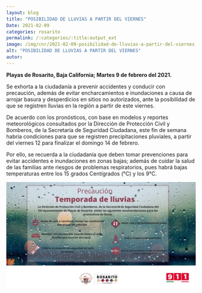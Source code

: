 ```yaml
---
layout: blog
title: "POSIBILIDAD DE LLUVIAS A PARTIR DEL VIERNES"
Date: 2021-02-09
categories: rosarito
permalink: /:categories/:title:output_ext
image: /img/cnr/2021-02-09-posibilidad-de-lluvias-a-partir-del-viernes.JPG
alt: "POSIBILIDAD DE LLUVIAS A PARTIR DEL VIERNES"
autor:
---
```


**Playas de Rosarito, Baja California; Martes 9 de febrero del 2021.** 

Se exhorta a la ciudadanía a prevenir accidentes y conducir con precaución, además de evitar encharcamientos e inundaciones a causa de arrojar basura y desperdicios en sitios no autorizados, ante la posibilidad de que se registren lluvias en la región a partir de este viernes.

De acuerdo con los pronósticos, con base en modelos y reportes meteorológicos consultados por la Dirección de Protección Civil y Bomberos, de la Secretaría de Seguridad Ciudadana, este fin de semana habría condiciones para que se registren precipitaciones pluviales, a partir del viernes 12 para finalizar el domingo 14 de febrero.

Por ello, se recuerda a la ciudadanía que deben tomar prevenciones para evitar accidentes e inundaciones en zonas bajas; además de cuidar la salud de las familias ante riesgos de problemas respiratorios, pues habrá bajas temperaturas entre los 15 grados Centígrados (°C) y los 9°C.


<div id="carouselExampleSlidesOnly" class="carousel slide" data-ride="carousel">
  <div class="carousel-inner">
    <div class="carousel-item active">
       <img class="d-block w-100" src="/img/cnr/2021-02-09-posibilidad-de-lluvias-a-partir-del-viernes.JPG" loading="lazy"  alt="POSIBILIDAD DE LLUVIAS A PARTIR DEL VIERNES">
    </div>
  </div>
</div>